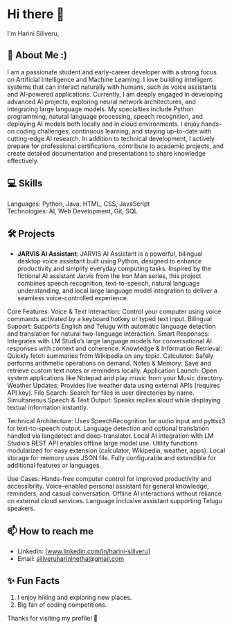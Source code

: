 # Hi there 👋

I'm Harini Siliveru,

## 🚀 About Me :)
I am a passionate student and early-career developer with a strong focus on Artificial Intelligence and Machine Learning. 
I love building intelligent systems that can interact naturally with humans, such as voice assistants and AI-powered applications.
Currently, I am deeply engaged in developing advanced AI projects, exploring neural network architectures, and integrating large language models.
My specialties include Python programming, natural language processing, speech recognition, and deploying AI models both locally and in cloud environments.
I enjoy hands-on coding challenges, continuous learning, and staying up-to-date with cutting-edge AI research.
In addition to technical development, I actively prepare for professional certifications, contribute to academic projects, and create detailed documentation and presentations to share knowledge effectively.

## 💻 Skills
Languages: Python, Java, HTML, CSS, JavaScript  
Technologies: AI, Web Development, Git, SQL

## 🛠️ Projects
- **JARVIS AI Assistant**: JARVIS AI Assistant is a powerful, bilingual desktop voice assistant built using Python, designed to enhance productivity and simplify everyday computing tasks. Inspired by the fictional AI assistant Jarvis from the Iron Man series, this project combines speech recognition, text-to-speech, natural language understanding, and local large language model integration to deliver a seamless voice-controlled experience.

Core Features:
Voice & Text Interaction: Control your computer using voice commands activated by a keyboard hotkey or typed text input.
Bilingual Support: Supports English and Telugu with automatic language detection and translation for natural two-language interaction.
Smart Responses: Integrates with LM Studio’s large language models for conversational AI responses with context and coherence.
Knowledge & Information Retrieval: Quickly fetch summaries from Wikipedia on any topic.
Calculator: Safely performs arithmetic operations on demand.
Notes & Memory: Save and retrieve custom text notes or reminders locally.
Application Launch: Open system applications like Notepad and play music from your Music directory.
Weather Updates: Provides live weather data using external APIs (requires API key).
File Search: Search for files in user directories by name.
Simultaneous Speech & Text Output: Speaks replies aloud while displaying textual information instantly.

Technical Architecture:
Uses SpeechRecognition for audio input and pyttsx3 for text-to-speech output.
Language detection and optional translation handled via langdetect and deep-translator.
Local AI integration with LM Studio’s REST API enables offline large model use.
Utility functions modularized for easy extension (calculator, Wikipedia, weather, apps).
Local storage for memory uses JSON file.
Fully configurable and extendible for additional features or languages.

Use Cases:
Hands-free computer control for improved productivity and accessibility.
Voice-enabled personal assistant for general knowledge, reminders, and casual conversation.
Offline AI interactions without reliance on external cloud services.
Language inclusive assistant supporting Telugu speakers.

## 📫 How to reach me
- LinkedIn: [www.linkedin.com/in/harini-siliveru]
- Email: siliveruharininetha@gmail.com

## ✨ Fun Facts
1. I enjoy hiking and exploring new places.
2. Big fan of coding competitions.

Thanks for visiting my profile! 🚀
